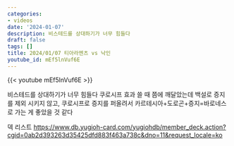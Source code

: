 ```yaml
---
categories:
- videos
date: '2024-01-07'
description: 비스테드를 상대하기가 너무 힘들다
draft: false
tags: []
title: 2024/01/07 티아라멘츠 vs 낙인
youtube_id: mEf5lnVuf6E
---
```



{{< youtube mEf5lnVuf6E >}}

비스테드를 상대하기가 너무 힘들다
쿠로시프 효과 쓸 때 쯤에 깨달았는데 백설로 증지를 제외 시키지 않고, 쿠로시프로 증지를 퍼올려서 카르테시아+도로곤+증지=바로네스로 가는 게 좋았을 것 같다

덱 리스트
https://www.db.yugioh-card.com/yugiohdb/member_deck.action?cgid=0ab2d393263d35425dfd883f463a738c&dno=11&request_locale=ko